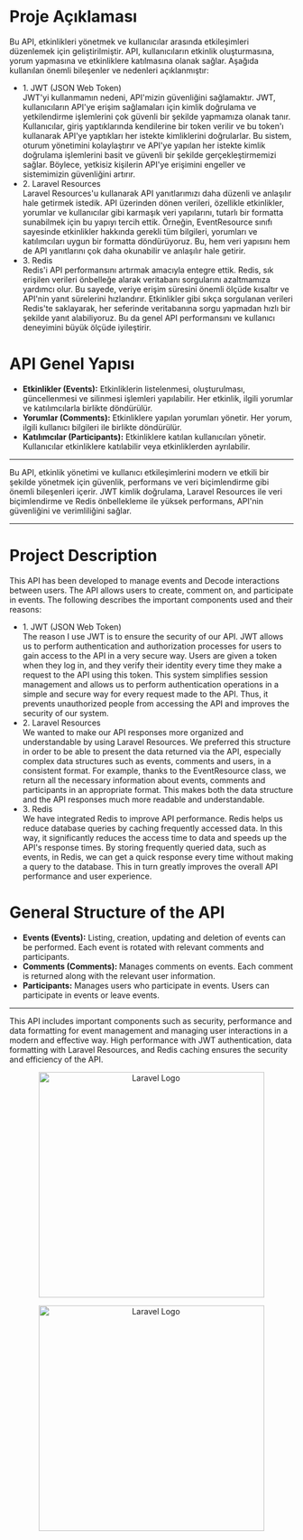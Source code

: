 <h1>Proje Açıklaması</h1> 
Bu API, etkinlikleri yönetmek ve kullanıcılar arasında etkileşimleri düzenlemek için geliştirilmiştir. API, kullanıcıların etkinlik oluşturmasına, yorum yapmasına ve etkinliklere katılmasına olanak sağlar. Aşağıda kullanılan önemli bileşenler ve nedenleri açıklanmıştır:

<ul>
    <li>
        1. JWT (JSON Web Token) <br>
        JWT'yi kullanmamın nedeni, API'mizin güvenliğini sağlamaktır. JWT, kullanıcıların API'ye erişim sağlamaları için kimlik doğrulama ve yetkilendirme işlemlerini çok güvenli bir şekilde yapmamıza olanak tanır. Kullanıcılar, giriş yaptıklarında kendilerine bir token verilir ve bu token'ı kullanarak API'ye yaptıkları her istekte kimliklerini doğrularlar. Bu sistem, oturum yönetimini kolaylaştırır ve API'ye yapılan her istekte kimlik doğrulama işlemlerini basit ve güvenli bir şekilde gerçekleştirmemizi sağlar. Böylece, yetkisiz kişilerin API'ye erişimini engeller ve sistemimizin güvenliğini artırır.
    </li>
    <li>2. Laravel Resources <br>
Laravel Resources'u kullanarak API yanıtlarımızı daha düzenli ve anlaşılır hale getirmek istedik. API üzerinden dönen verileri, özellikle etkinlikler, yorumlar ve kullanıcılar gibi karmaşık veri yapılarını, tutarlı bir formatta sunabilmek için bu yapıyı tercih ettik. Örneğin, EventResource sınıfı sayesinde etkinlikler hakkında gerekli tüm bilgileri, yorumları ve katılımcıları uygun bir formatta döndürüyoruz. Bu, hem veri yapısını hem de API yanıtlarını çok daha okunabilir ve anlaşılır hale getirir.</li>
    <li>3. Redis <br>
Redis'i API performansını artırmak amacıyla entegre ettik. Redis, sık erişilen verileri önbelleğe alarak veritabanı sorgularını azaltmamıza yardımcı olur. Bu sayede, veriye erişim süresini önemli ölçüde kısaltır ve API'nin yanıt sürelerini hızlandırır. Etkinlikler gibi sıkça sorgulanan verileri Redis'te saklayarak, her seferinde veritabanına sorgu yapmadan hızlı bir şekilde yanıt alabiliyoruz. Bu da genel API performansını ve kullanıcı deneyimini büyük ölçüde iyileştirir.</li>
</ul>

<h1>API Genel Yapısı</h1> 
<ul>
    <li> <b> Etkinlikler (Events):</b> Etkinliklerin listelenmesi, oluşturulması, güncellenmesi ve silinmesi işlemleri yapılabilir. Her etkinlik, ilgili yorumlar ve katılımcılarla birlikte döndürülür.</li>
    <li> <b>Yorumlar (Comments):</b>  Etkinliklere yapılan yorumları yönetir. Her yorum, ilgili kullanıcı bilgileri ile birlikte döndürülür.</li>
    <li> <b>Katılımcılar (Participants):</b>  Etkinliklere katılan kullanıcıları yönetir. Kullanıcılar etkinliklere katılabilir veya etkinliklerden ayrılabilir.</li>
    
</ul>

<hr>
Bu API, etkinlik yönetimi ve kullanıcı etkileşimlerini modern ve etkili bir şekilde yönetmek için güvenlik, performans ve veri biçimlendirme gibi önemli bileşenleri içerir. JWT kimlik doğrulama, Laravel Resources ile veri biçimlendirme ve Redis önbellekleme ile yüksek performans, API'nin güvenliğini ve verimliliğini sağlar.

<hr>

<h1>Project Description</h1> 
This API has been developed to manage events and Decode interactions between users. The API allows users to create, comment on, and participate in events. The following describes the important components used and their reasons:

<ul>
    <li>
        1. JWT (JSON Web Token) <br>
        The reason I use JWT is to ensure the security of our API. JWT allows us to perform authentication and authorization processes for users to gain access to the API in a very secure way. Users are given a token when they log in, and they verify their identity every time they make a request to the API using this token. This system simplifies session management and allows us to perform authentication operations in a simple and secure way for every request made to the API. Thus, it prevents unauthorized people from accessing the API and improves the security of our system.
    </li>
    <li>2. Laravel Resources <br>
We wanted to make our API responses more organized and understandable by using Laravel Resources. We preferred this structure in order to be able to present the data returned via the API, especially complex data structures such as events, comments and users, in a consistent format. For example, thanks to the EventResource class, we return all the necessary information about events, comments and participants in an appropriate format. This makes both the data structure and the API responses much more readable and understandable. </li>
    <li>3. Redis <br>
We have integrated Redis to improve API performance. Redis helps us reduce database queries by caching frequently accessed data. In this way, it significantly reduces the access time to data and speeds up the API's response times. By storing frequently queried data, such as events, in Redis, we can get a quick response every time without making a query to the database. This in turn greatly improves the overall API performance and user experience.</li>
</ul>

<h1>General Structure of the API</h1> 
<ul>
    <li> <b> Events (Events):</b> Listing, creation, updating and deletion of events can be performed. Each event is rotated with relevant comments and participants.</li>
    <li> <b>Comments (Comments): </b> Manages comments on events. Each comment is returned along with the relevant user information. </li>
    <li> <b>Participants:</b> Manages users who participate in events. Users can participate in events or leave events.</li>
    
</ul>

<hr>

This API includes important components such as security, performance and data formatting for event management and managing user interactions in a modern and effective way. High performance with JWT authentication, data formatting with Laravel Resources, and Redis caching ensures the security and efficiency of the API.


<p align="center"><a href="https://laravel.com" target="_blank"><img src="https://github.com/user-attachments/assets/da3106ec-00b6-44f8-b7bc-fa3cf8c436e3" width="400" alt="Laravel Logo"></a></p>

<p align="center"><a href="https://laravel.com" target="_blank"><img src="https://raw.githubusercontent.com/laravel/art/master/logo-lockup/5%20SVG/2%20CMYK/1%20Full%20Color/laravel-logolockup-cmyk-red.svg" width="400" alt="Laravel Logo"></a></p>


